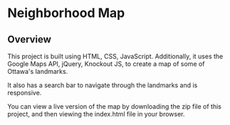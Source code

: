 # Neighborhood Map

## Overview

This project is built using HTML, CSS, JavaScript. Additionally, it uses the Google Maps API, jQuery, Knockout JS, to create a map of some of Ottawa's landmarks.

It also has a search bar to navigate through the landmarks and is responsive.

You can view a live version of the map by downloading the zip file of this project, and then viewing the index.html file in your browser.
